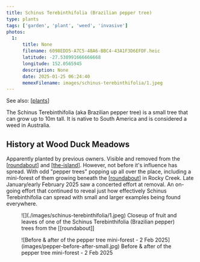 ```yaml
---
title: Schinus Terebinthifolia (Brazilian pepper tree)
type: plants
tags: ['garden', 'plant', 'weed', 'invasive']
photos:
  1:
      title: None
      filename: 6098EDD5-A7C5-48A6-BBC4-43A1F3D6EFDF.heic
      latitude: -27.538991666666668
      longitude: 152.0565945
      description: None
      date: 2025-01-25 06:24:40
      memexFilename: images/schinus-terebinthifolia/1.jpeg
---
```


See also: [[plants]]

The Schinus Terebinthifolia (aka Brazilian pepper tree) is a small tree that can grow up to 10m tall. It is native to South America and is considered a weed in Australia. 

## History at Wood Duck Meadows

Apparently planted by previous owners. Visible and removed from the [[roundabout]] and [[the-island]]. However, not before it's influence has spread. With odd "pepper trees" popping up all over the place, including a mini-forest of them growing beneath the [[roundabout]] in Rocky Creek. Late January/early February 2025 saw a concerted effort at removal. An on-going effort that continued to reveal just how effectively Schinus Terebinthifolia can spread with small and larger examples being found everywhere.

<figure markdown>
![](./images/schinus-terebinthifolia/1.jpeg)
<caption>Closeup of fruit and leaves of one of the Schinus Terebinthifolia (Brazilian pepper) trees from the [[roundabout]]</caption>
</figure>

<figure markdown>
![Before & after of the pepper tree mini-forest - 2 Feb 2025](images/pepper-before-after-small.jpg)
<caption>Before & after of the pepper tree mini-forest - 2 Feb 2025</caption>
</figure>



[//begin]: # "Autogenerated link references for markdown compatibility"
[plants]: plants "Plants"
[roundabout]: ../roundabout "Roundabout"
[the-island]: ../the-island "The Island"
[//end]: # "Autogenerated link references"